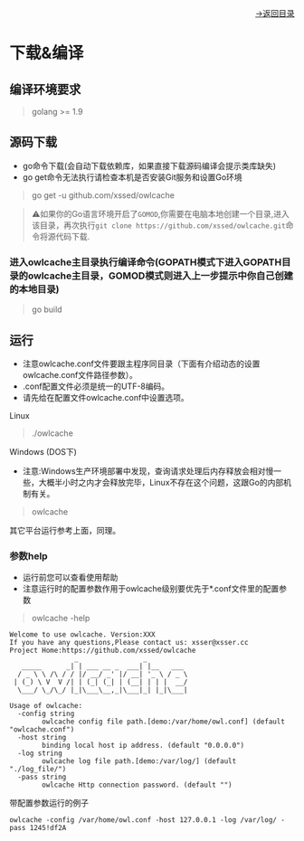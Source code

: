 [<p align="right">->返回目录</p>](0.directory.md)

# 下载&编译  

## 编译环境要求  
>golang >= 1.9

## 源码下载
* go命令下载(会自动下载依赖库，如果直接下载源码编译会提示类库缺失)  
* go get命令无法执行请检查本机是否安装Git服务和设置Go环境  

>go get -u github.com/xssed/owlcache  


>⚠如果你的Go语言环境开启了`GOMOD`,你需要在电脑本地创建一个目录,进入该目录，再次执行`git clone https://github.com/xssed/owlcache.git`命令将源代码下载. 

### 进入owlcache主目录执行编译命令(GOPATH模式下进入GOPATH目录的owlcache主目录，GOMOD模式则进入上一步提示中你自己创建的本地目录)
>go build

## 运行
* 注意owlcache.conf文件要跟主程序同目录（下面有介绍动态的设置owlcache.conf文件路径参数）。  
* .conf配置文件必须是统一的UTF-8编码。    
* 请先给在配置文件owlcache.conf中设置<Pass>选项。    

Linux  
>./owlcache

Windows (DOS下)  
* 注意:Windows生产环境部署中发现，查询请求处理后内存释放会相对慢一些，大概半小时之内才会释放完毕，Linux不存在这个问题，这跟Go的内部机制有关。
>owlcache

其它平台运行参考上面，同理。

### 参数help
* 运行前您可以查看使用帮助 
* 注意运行时的配置参数作用于owlcache级别要优先于*.conf文件里的配置参数

>owlcache -help

```shell
Welcome to use owlcache. Version:XXX
If you have any questions,Please contact us: xsser@xsser.cc
Project Home:https://github.com/xssed/owlcache
                _                _
   _____      _| | ___ __ _  ___| |__   ___
  / _ \ \ /\ / / |/ __/ _' |/ __| '_ \ / _ \
 | (_) \ V  V /| | (_| (_| | (__| | | |  __/
  \___/ \_/\_/ |_|\___\__,_|\___|_| |_|\___|

Usage of owlcache:
  -config string
        owlcache config file path.[demo:/var/home/owl.conf] (default "owlcache.conf")
  -host string
        binding local host ip address. (default "0.0.0.0")
  -log string
        owlcache log file path.[demo:/var/log/] (default "./log_file/")
  -pass string
        owlcache Http connection password. (default "")
```

带配置参数运行的例子
```shell
owlcache -config /var/home/owl.conf -host 127.0.0.1 -log /var/log/ -pass 1245!df2A
```





  
